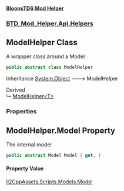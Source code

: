 #### [BloonsTD6 Mod Helper](README.md 'README')
### [BTD_Mod_Helper.Api.Helpers](README.md#BTD_Mod_Helper.Api.Helpers 'BTD_Mod_Helper.Api.Helpers')

## ModelHelper Class

A wrapper class around a Model

```csharp
public abstract class ModelHelper
```

Inheritance [System.Object](https://docs.microsoft.com/en-us/dotnet/api/System.Object 'System.Object') &#129106; ModelHelper

Derived  
&#8627; [ModelHelper&lt;T&gt;](BTD_Mod_Helper.Api.Helpers.ModelHelper_T_.md 'BTD_Mod_Helper.Api.Helpers.ModelHelper<T>')
### Properties

<a name='BTD_Mod_Helper.Api.Helpers.ModelHelper.Model'></a>

## ModelHelper.Model Property

The internal model

```csharp
public abstract Model Model { get; }
```

#### Property Value
[Il2CppAssets.Scripts.Models.Model](https://docs.microsoft.com/en-us/dotnet/api/Il2CppAssets.Scripts.Models.Model 'Il2CppAssets.Scripts.Models.Model')